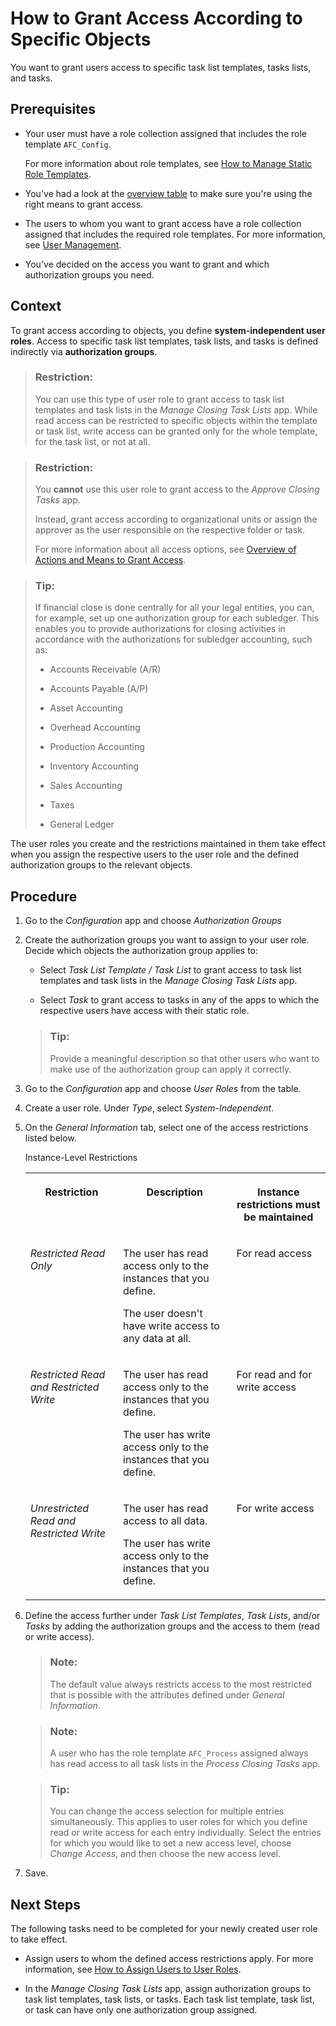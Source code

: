 <!-- loio0f2fcd871f154e969e1234d52e0ea7f8 -->

# How to Grant Access According to Specific Objects

You want to grant users access to specific task list templates, tasks lists, and tasks.



<a name="loio0f2fcd871f154e969e1234d52e0ea7f8__prereq_swt_22h_sjb"/>

## Prerequisites

-   Your user must have a role collection assigned that includes the role template `AFC_Config`.

    For more information about role templates, see [How to Manage Static Role Templates](how-to-manage-static-role-templates-0cca34d.md).

-   You've had a look at the [overview table](overview-of-actions-and-means-to-grant-access-6f05d23.md) to make sure you're using the right means to grant access.

-   The users to whom you want to grant access have a role collection assigned that includes the required role templates. For more information, see [User Management](user-management-ae7fa30.md).

-   You've decided on the access you want to grant and which authorization groups you need.




## Context

To grant access according to objects, you define **system-independent user roles**. Access to specific task list templates, task lists, and tasks is defined indirectly via **authorization groups**.

> ### Restriction:  
> You can use this type of user role to grant access to task list templates and task lists in the *Manage Closing Task Lists* app. While read access can be restricted to specific objects within the template or task list, write access can be granted only for the whole template, for the task list, or not at all.

> ### Restriction:  
> You **cannot** use this user role to grant access to the *Approve Closing Tasks* app.
> 
> Instead, grant access according to organizational units or assign the approver as the user responsible on the respective folder or task.
> 
> For more information about all access options, see [Overview of Actions and Means to Grant Access](overview-of-actions-and-means-to-grant-access-6f05d23.md).

> ### Tip:  
> If financial close is done centrally for all your legal entities, you can, for example, set up one authorization group for each subledger. This enables you to provide authorizations for closing activities in accordance with the authorizations for subledger accounting, such as:
> 
> -   Accounts Receivable \(A/R\)
> 
> -   Accounts Payable \(A/P\)
> 
> -   Asset Accounting
> 
> -   Overhead Accounting
> 
> -   Production Accounting
> 
> -   Inventory Accounting
> 
> -   Sales Accounting
> 
> -   Taxes
> 
> -   General Ledger

The user roles you create and the restrictions maintained in them take effect when you assign the respective users to the user role and the defined authorization groups to the relevant objects.



## Procedure

1.  Go to the *Configuration* app and choose *Authorization Groups*

2.  Create the authorization groups you want to assign to your user role. Decide which objects the authorization group applies to:

    -   Select *Task List Template / Task List* to grant access to task list templates and task lists in the *Manage Closing Task Lists* app.

    -   Select *Task* to grant access to tasks in any of the apps to which the respective users have access with their static role.


    > ### Tip:  
    > Provide a meaningful description so that other users who want to make use of the authorization group can apply it correctly.

3.  Go to the *Configuration* app and choose *User Roles* from the table.

4.  Create a user role. Under *Type*, select *System-Independent*.

5.  On the *General Information* tab, select one of the access restrictions listed below.

    <a name="loio0f2fcd871f154e969e1234d52e0ea7f8__d15e1137"/>Instance-Level Restrictions


    <table>
    <tr>
    <th valign="top">

    Restriction


    
    </th>
    <th valign="top">

    Description


    
    </th>
    <th valign="top">

    Instance restrictions must be maintained


    
    </th>
    </tr>
    <tr>
    <td valign="top">

    *Restricted Read Only*


    
    </td>
    <td valign="top">

    The user has read access only to the instances that you define.

    The user doesn't have write access to any data at all.


    
    </td>
    <td valign="top">

    For read access


    
    </td>
    </tr>
    <tr>
    <td valign="top">

    *Restricted Read and Restricted Write*


    
    </td>
    <td valign="top">

    The user has read access only to the instances that you define.

    The user has write access only to the instances that you define.


    
    </td>
    <td valign="top">

    For read and for write access


    
    </td>
    </tr>
    <tr>
    <td valign="top">

    *Unrestricted Read and Restricted Write*


    
    </td>
    <td valign="top">

    The user has read access to all data.

    The user has write access only to the instances that you define.


    
    </td>
    <td valign="top">

    For write access


    
    </td>
    </tr>
    </table>
    
6.  Define the access further under *Task List Templates*, *Task Lists*, and/or *Tasks* by adding the authorization groups and the access to them \(read or write access\).

    > ### Note:  
    > The default value always restricts access to the most restricted that is possible with the attributes defined under *General Information*.

    > ### Note:  
    > A user who has the role template `AFC_Process` assigned always has read access to all task lists in the *Process Closing Tasks* app.

    > ### Tip:  
    > You can change the access selection for multiple entries simultaneously. This applies to user roles for which you define read or write access for each entry individually. Select the entries for which you would like to set a new access level, choose *Change Access*, and then choose the new access level.

7.  Save.




<a name="loio0f2fcd871f154e969e1234d52e0ea7f8__postreq_rwn_gzl_bkb"/>

## Next Steps

The following tasks need to be completed for your newly created user role to take effect.

-   Assign users to whom the defined access restrictions apply. For more information, see [How to Assign Users to User Roles](how-to-assign-users-to-user-roles-8729c2d.md).

-   In the *Manage Closing Task Lists* app, assign authorization groups to task list templates, task lists, or tasks. Each task list template, task list, or task can have only one authorization group assigned.


